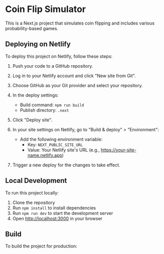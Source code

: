# Coin Flip Simulator

This is a Next.js project that simulates coin flipping and includes various probability-based games.

## Deploying on Netlify

To deploy this project on Netlify, follow these steps:

1. Push your code to a GitHub repository.

2. Log in to your Netlify account and click "New site from Git".

3. Choose GitHub as your Git provider and select your repository.

4. In the deploy settings:
   - Build command: `npm run build`
   - Publish directory: `.next`

5. Click "Deploy site".

6. In your site settings on Netlify, go to "Build & deploy" > "Environment":
   - Add the following environment variable:
     - Key: `NEXT_PUBLIC_SITE_URL`
     - Value: Your Netlify site's URL (e.g., https://your-site-name.netlify.app)

7. Trigger a new deploy for the changes to take effect.

## Local Development

To run this project locally:

1. Clone the repository
2. Run `npm install` to install dependencies
3. Run `npm run dev` to start the development server
4. Open [http://localhost:3000](http://localhost:3000) in your browser

## Build

To build the project for production:

